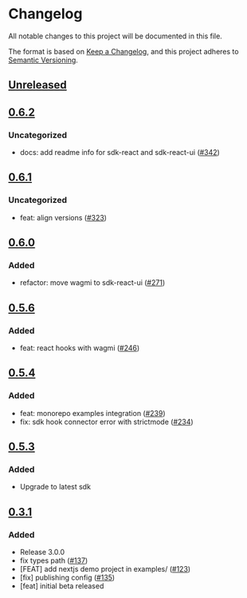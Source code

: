 # Changelog
All notable changes to this project will be documented in this file.

The format is based on [Keep a Changelog](https://keepachangelog.com/en/1.0.0/),
and this project adheres to [Semantic Versioning](https://semver.org/spec/v2.0.0.html).

## [Unreleased]

## [0.6.2]
### Uncategorized
- docs: add readme info for sdk-react and sdk-react-ui ([#342](https://github.com/MetaMask/metamask-sdk/pull/342))

## [0.6.1]
### Uncategorized
- feat: align versions ([#323](https://github.com/MetaMask/metamask-sdk/pull/323))

## [0.6.0]
### Added
- refactor: move wagmi to sdk-react-ui ([#271](https://github.com/MetaMask/metamask-sdk/pull/271))

## [0.5.6]
### Added
- feat: react hooks with wagmi ([#246](https://github.com/MetaMask/metamask-sdk/pull/246))

## [0.5.4]
### Added
- feat: monorepo examples integration ([#239](https://github.com/MetaMask/metamask-sdk/pull/239))
- fix: sdk hook connector error with strictmode ([#234](https://github.com/MetaMask/metamask-sdk/pull/234))

## [0.5.3]
### Added
- Upgrade to latest sdk

## [0.3.1]
### Added
- Release 3.0.0
- fix types path ([#137](https://github.com/MetaMask/metamask-sdk/pull/137))
- [FEAT] add nextjs demo project in examples/ ([#123](https://github.com/MetaMask/metamask-sdk/pull/123))
- [fix] publishing config ([#135](https://github.com/MetaMask/metamask-sdk/pull/135))
- [feat] initial beta released

[Unreleased]: https://github.com/MetaMask/metamask-sdk/compare/v0.6.2...HEAD
[0.6.2]: https://github.com/MetaMask/metamask-sdk/compare/v0.6.1...v0.6.2
[0.6.1]: https://github.com/MetaMask/metamask-sdk/compare/v0.6.0...v0.6.1
[0.6.0]: https://github.com/MetaMask/metamask-sdk/compare/v0.5.6...v0.6.0
[0.5.6]: https://github.com/MetaMask/metamask-sdk/compare/v0.5.4...v0.5.6
[0.5.4]: https://github.com/MetaMask/metamask-sdk/compare/v0.5.3...v0.5.4
[0.5.3]: https://github.com/MetaMask/metamask-sdk/compare/v0.3.1...v0.5.3
[0.3.1]: https://github.com/MetaMask/metamask-sdk/releases/tag/v0.3.1
